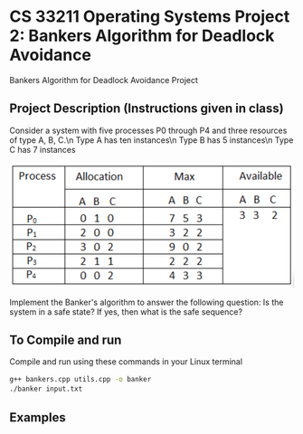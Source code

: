 # CS 33211 Operating Systems Project 2: Bankers Algorithm for Deadlock Avoidance
 Bankers Algorithm for Deadlock Avoidance Project

 ## Project Description (Instructions given in class)
Consider a system with 
five processes P0 through P4 and three resources of type A, B, C.\n
Type A has ten instances\n
Type B has 5 instances\n
Type C has 7 instances

![image](InstructionPicture.png)

Implement the Banker's algorithm to answer the following question: Is the system in a safe state? If yes, then what is the safe sequence?


## To Compile and run
Compile and run using these commands in your Linux terminal

```bash
g++ bankers.cpp utils.cpp -o banker
./banker input.txt
```

## Examples
